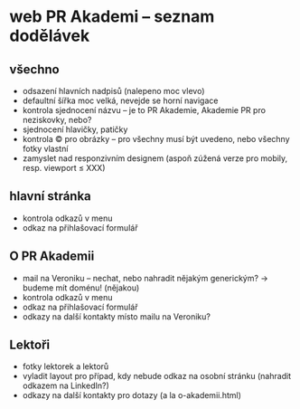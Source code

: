 # web PR Akademi – seznam dodělávek

## všechno

* odsazení hlavních nadpisů (nalepeno moc vlevo)
* defaultní šířka moc velká, nevejde se horní navigace
* kontrola sjednocení názvu – je to PR Akademie, Akademie PR pro neziskovky, nebo?
* sjednocení hlavičky, patičky
* kontrola © pro obrázky – pro všechny musí být uvedeno, nebo všechny fotky vlastní
* zamyslet nad responzivním designem (aspoň zúžená verze pro mobily, resp. viewport ≤ XXX)

## hlavní stránka

* kontrola odkazů v menu
* odkaz na přihlašovací formulář

## O PR Akademii

* mail na Veroniku – nechat, nebo nahradit nějakým generickým? → budeme mít doménu! (nějakou)
* kontrola odkazů v menu
* odkaz na přihlašovací formulář
* odkazy na další kontakty místo mailu na Veroniku?

## Lektoři

* fotky lektorek a lektorů
* vyladit layout pro případ, kdy nebude odkaz na osobní stránku (nahradit odkazem na LinkedIn?)
* odkazy na další kontakty pro dotazy (a la o-akademii.html)
